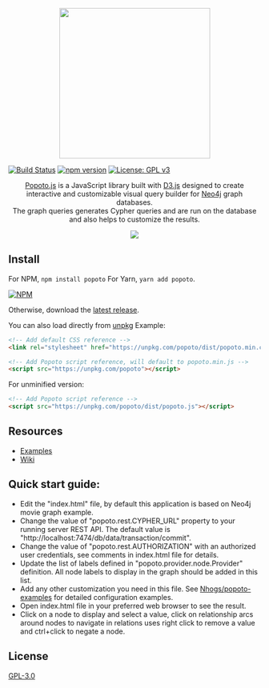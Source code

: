 <p align="center"><a href="https://popotojs.com" target="_blank"><img width="301"src="http://www.popotojs.com/logo.png"></a></p>

[![Build Status](https://travis-ci.org/Nhogs/popoto.svg?branch=master)](https://travis-ci.org/Nhogs/popoto)
[![npm version](https://img.shields.io/npm/v/popoto.svg)](https://www.npmjs.com/package/popoto)
[![License: GPL v3](https://img.shields.io/badge/License-GPL%20v3-blue.svg)](https://www.gnu.org/licenses/gpl-3.0)

<p align="center">
<a href="https://github.com/Nhogs/popoto">Popoto.js<a/> is a JavaScript library built with <a href="https://d3js.org">D3.js</a> designed to create interactive and customizable visual query builder for <a href="https://neo4j.com">Neo4j</a> graph databases.
<br>
The graph queries generates Cypher queries and are run on the database and also helps to customize the results.
</p>

<p align="center"><img src="https://raw.githubusercontent.com/wiki/Nhogs/popoto/img/main.png"></p>

## Install
For NPM, `npm install popoto` For Yarn, `yarn add popoto`.

[![NPM](https://nodei.co/npm/popoto.png?compact=true)](https://www.npmjs.com/package/popoto)

Otherwise, download the [latest release](https://github.com/Nhogs/popoto/releases/latest).
 
You can also load directly from [unpkg](https://unpkg.com/popoto/)
Example:
```html
<!-- Add default CSS reference -->
<link rel="stylesheet" href="https://unpkg.com/popoto/dist/popoto.min.css">
```

```html
<!-- Add Popoto script reference, will default to popoto.min.js -->
<script src="https://unpkg.com/popoto"></script>
```

For unminified version:
```html
<!-- Add Popoto script reference -->
<script src="https://unpkg.com/popoto/dist/popoto.js"></script>
```


## Resources
* [Examples](https://github.com/Nhogs/popoto-examples)
* [Wiki](https://github.com/Nhogs/popoto/wiki)

## Quick start guide:
 - Edit the "index.html" file, by default this application is based on Neo4j movie graph example.
 - Change the value of "popoto.rest.CYPHER_URL" property to your running server REST API. The default value is "http://localhost:7474/db/data/transaction/commit".
 - Change the value of "popoto.rest.AUTHORIZATION" with an authorized user credentials, see comments in index.html file for details.
 - Update the list of labels defined in "popoto.provider.node.Provider" definition. All node labels to display in the graph should be added in this list.
 - Add any other customization you need in this file. See [Nhogs/popoto-examples](https://github.com/Nhogs/popoto-examples) for detailed configuration examples.
 - Open index.html file in your preferred web browser to see the result.
 - Click on a node to display and select a value, click on relationship arcs around nodes to navigate in relations uses right click to remove a value and ctrl+click to negate a node.
 
 ## License
[GPL-3.0](https://www.gnu.org/licenses/gpl-3.0)